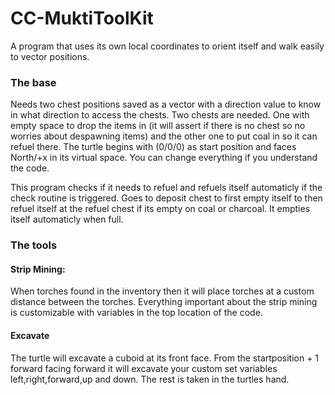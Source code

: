 # CC-MuktiToolKit

A program that uses its own local coordinates to orient itself and walk easily to vector positions.

### The base
Needs two chest positions saved as a vector with a direction value to know in what direction to access the chests.
Two chests are needed. One with empty space to drop the items in (it will assert if there is no chest so no worries about despawning items) and the other one to put coal in so it can refuel there.
The turtle begins with (0/0/0) as start position and faces North/+x in its virtual space. You can change everything if you understand the code.

This program checks if it needs to refuel and refuels itself automaticly if the check routine is triggered.
Goes to deposit chest to first empty itself to then refuel itself at the refuel chest if its empty on coal or charcoal.
It empties itself automaticly when full. 

### The tools

#### Strip Mining:
When torches found in the inventory then it will place torches at a custom distance between the torches.
Everything important about the strip mining is customizable with variables in the top location of the code.

#### Excavate
The turtle will excavate a cuboid at its front face.
From the startposition + 1 forward facing forward it will excavate your custom set variables left,right,forward,up and down.
The rest is taken in the turtles hand.
